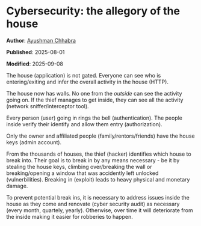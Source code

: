 # Cybersecurity: the allegory of the house

**Author**: [Ayushman Chhabra](/#/blog/author/Ayushman%20Chhabra)

**Published**: 2025-08-01

**Modified**: 2025-09-08

The house (application) is not gated. Everyone can see who is entering/exiting and infer the overall activity in the house (HTTP).

The house now has walls. No one from the _outside_ can see the activity going on. If the thief manages to get inside, they can see all the activity (network sniffer/interceptor tool).

Every person (user) going in rings the bell (authentication). The people inside verify their identify and allow them entry (authorization).

Only the owner and affiliated people (family/rentors/friends) have the house keys (admin account).

From the thousands of houses, the thief (hacker) identifies which house to break into. Their goal is to break in by any means necessary - be it by stealing the house keys, climbing over/breaking the wall or breaking/opening a window that was accidently left unlocked (vulnerbilities). Breaking in (exploit) leads to heavy physical and monetary damage.

To prevent potential break ins, it is necessary to address issues inside the house as they come and renovate (cyber security audit) as necessary (every month, quartely, yearly). Otherwise, over time it will deteriorate from the inside making it easier for robberies to happen.
